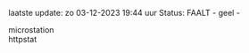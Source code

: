 laatste update: 
zo 03-12-2023 19:44   uur 
Status: FAALT - geel - 
<div class="service Y">microstation</div><div class="service Y">httpstat</div>